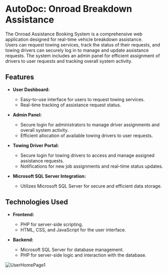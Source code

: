 # AutoDoc: Onroad Breakdown Assistance 

The Onroad Assistance Booking System is a comprehensive web application designed for real-time vehicle breakdown assistance.<br> Users can request towing services, track the status of their requests, and towing drivers can securely log in to manage and update assistance requests. The system includes an admin panel for efficient assignment of drivers to user requests and tracking overall system activity.

## Features

- **User Dashboard:**
  - Easy-to-use interface for users to request towing services.
  - Real-time tracking of assistance request status.
  
- **Admin Panel:**
  - Secure login for administrators to manage driver assignments and overall system activity.
  - Efficient allocation of available towing drivers to user requests.

- **Towing Driver Portal:**
  - Secure login for towing drivers to access and manage assigned assistance requests.
  - Notifications for new job assignments and real-time status updates.

- **Microsoft SQL Server Integration:**
  - Utilizes Microsoft SQL Server for secure and efficient data storage.

## Technologies Used

- **Frontend:**
  - PHP for server-side scripting.
  - HTML, CSS, and JavaScript for the user interface.
  
- **Backend:**
  - Microsoft SQL Server for database management.
  - PHP for server-side logic and interaction with the database.


   
![UserHomePage1](https://github.com/ab3lsec/AutoDocBreakdownAssistance/assets/87868050/e85d1ef9-4156-4356-83a0-f00102a55e9e)
